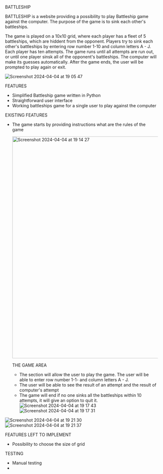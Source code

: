 BATTLESHIP

BATTLESHIP is a website providing a possibility to play Battleship game against the computer. 
The purpose of the game is to sink each other's battleships.

The game is played on a 10x10 grid, where each player has a fleet of 5 battleships, which are hiddent from the opponent.
Players try to sink each other's battleships by entering row number 1-10 and column letters A - J. Each player has ten attempts. The game runs until all attempts are run out, or until one player sinsk all of the opponent's battleships. The computer will make its guesses automatically. After the game ends, the user will be prompted to play again or exit.

![Screenshot 2024-04-04 at 19 05 47](https://github.com/Anna8742/battleship_in_python/assets/31070626/8c59110a-b7c4-450e-a8db-b0e5ea232312)

FEATURES
- Simplified Battleship game written in Python
- Straightforward user interface
- Working battleships game for a single user to play against the computer

EXISTING FEATURES
- The game starts by providing instructions what are the rules of the game

  <img width="731" alt="Screenshot 2024-04-04 at 19 14 27" src="https://github.com/Anna8742/battleship_in_python/assets/31070626/d23648c2-33c0-4fc6-b84c-3433c2cb9f54">

  THE GAME AREA
  - The section will allow the user to play the game. The user will be able to enter row number 1-1- and column letters A - J.
  - The user will be able to see the result of an attempt and the result of computer's attempt
  - The game will end if no one sinks all the battleships within 10 attempts, it will give an option to quit it.
 ![Screenshot 2024-04-04 at 19 17 43](https://github.com/Anna8742/battleship_in_python/assets/31070626/a06386a2-b724-456c-a5a2-9c8bc5dd077c)
![Screenshot 2024-04-04 at 19 17 31](https://github.com/Anna8742/battleship_in_python/assets/31070626/dbb46959-76d3-4afc-bcb9-948c21db3daf)

![Screenshot 2024-04-04 at 19 21 30](https://github.com/Anna8742/battleship_in_python/assets/31070626/90441224-1957-41b3-acb4-0a4eecc630fc)
![Screenshot 2024-04-04 at 19 21 37](https://github.com/Anna8742/battleship_in_python/assets/31070626/883ddf0d-0c8e-46fa-b678-613aa0b80c22)


FEATURES LEFT TO IMPLEMENT
- Possibility to choose the size of grid

TESTING
- Manual testing
- 
